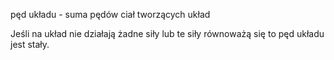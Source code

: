 pęd układu - suma pędów ciał tworzących układ

Jeśli na układ nie działają żadne siły lub te siły równoważą się to pęd układu jest stały.